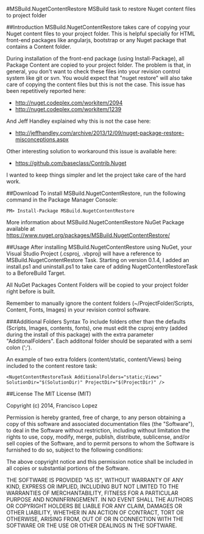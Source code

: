 #MSBuild.NugetContentRestore
MSBuild task to restore Nuget content files to project folder

##Introduction
MSBuild.NugetContentRestore takes care of copying your Nuget content files to your project folder. This is helpful specially for HTML front-end packages like angularjs, bootstrap or any Nuget package that contains a Content folder.

During installation of the front-end package (using Install-Package), all Package Content are copied to your project folder. The problem is that, in general, you don't want to check these files into your revision control system like git or svn. You would expect that "nuget restore" will also take care of copying the content files but this is not the case. This issue has been repetitively reported here:
- http://nuget.codeplex.com/workitem/2094
- http://nuget.codeplex.com/workitem/1239

And Jeff Handley explained why this is not the case here:
- http://jeffhandley.com/archive/2013/12/09/nuget-package-restore-misconceptions.aspx

Other interesting solution to workaround this issue is available here:
- https://github.com/baseclass/Contrib.Nuget

I wanted to keep things simpler and let the project take care of the hard work. 

##Download
To install MSBuild.NugetContentRestore, run the following command in the Package Manager Console:
    
	PM> Install-Package MSBuild.NugetContentRestore
	
More information about MSBuild.NugetContentRestore NuGet Package available at https://www.nuget.org/packages/MSBuild.NugetContentRestore/

##Usage
After installing MSBuild.NugetContentRestore using NuGet, your Visual Studio Project (.csproj, .vbproj) will have a reference to MSBuild.NugetContentRestore Task. Starting on version 0.1.4, I added an install.ps1 and uninstall.ps1 to take care of adding NugetContentRestoreTask to a BeforeBuild Target.

All NuGet Packages Content Folders will be copied to your project folder right before is built.

Remember to manually ignore the content folders (~/ProjectFolder/Scripts, Content, Fonts, Images) in your revision control software.

###Additional Folders Syntax
To include folders other than the defaults (Scripts, Images, contents, fonts), one must edit the csproj entry (added during the install of this package) with the extra parameter "AdditonalFolders". Each additonal folder should be separated with a semi colon (';').

An example of two extra folders (content/static, content/Views) being included to the content restore task:

    <NugetContentRestoreTask AdditionalFolders="static;Views" SolutionDir="$(SolutionDir)" ProjectDir="$(ProjectDir)" />


##License
The MIT License (MIT)

Copyright (c) 2014, Francisco Lopez

Permission is hereby granted, free of charge, to any person obtaining a copy
of this software and associated documentation files (the "Software"), to deal
in the Software without restriction, including without limitation the rights
to use, copy, modify, merge, publish, distribute, sublicense, and/or sell
copies of the Software, and to permit persons to whom the Software is
furnished to do so, subject to the following conditions:

The above copyright notice and this permission notice shall be included in all
copies or substantial portions of the Software.

THE SOFTWARE IS PROVIDED "AS IS", WITHOUT WARRANTY OF ANY KIND, EXPRESS OR
IMPLIED, INCLUDING BUT NOT LIMITED TO THE WARRANTIES OF MERCHANTABILITY,
FITNESS FOR A PARTICULAR PURPOSE AND NONINFRINGEMENT. IN NO EVENT SHALL THE
AUTHORS OR COPYRIGHT HOLDERS BE LIABLE FOR ANY CLAIM, DAMAGES OR OTHER
LIABILITY, WHETHER IN AN ACTION OF CONTRACT, TORT OR OTHERWISE, ARISING FROM,
OUT OF OR IN CONNECTION WITH THE SOFTWARE OR THE USE OR OTHER DEALINGS IN THE
SOFTWARE.
